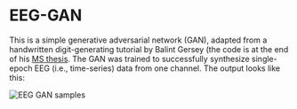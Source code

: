 # EEG-GAN

This is a simple generative adversarial network (GAN), adapted from a handwritten digit-generating tutorial by Balint Gersey (the code is at the end of his [MS thesis](https://www.researchgate.net/publication/326676131_Generative_Adversarial_Networks). The GAN was trained to successfully synthesize single-epoch EEG (i.e., time-series) data from one channel. The output looks like this:

![EEG GAN samples](https://github.com/samern92/EEG-GAN/blob/master/EEG-GAN_samples.png)

